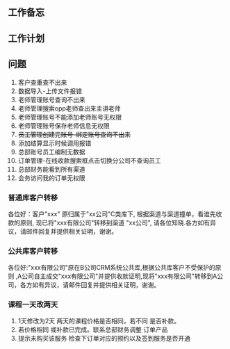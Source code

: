 ## 工作备忘

## 工作计划

## 问题
1. 客户查重查不出来
2. 数据导入-上传文件报错
3. 老师管理账号查询不出来
4. 老师管理搜索opp老师查出来主讲老师
5. 老师管理账号不能添加老师账号无权限
5. 老师管理账号保存老师信息无权限
6. ~~员工管理创建完账号-绑定账号查询不出来~~
7. 添加结算显示时候调用报错 
8. 总部账号员工编制无数据
9. 订单管理-在线收款搜索框点击切换分公司不查询员工
10. 总部财务能看到所有渠道
11. 会务访问我的订单无权限

### 普通库客户转移
各位好：客户"xxx" 原归属于"xx公司"C类库下, 根据渠道与渠道撞单，看谁先收款的原则, 现已将"xxx有限公司"转移到渠道
"xx公司", 请各位知晓.各方如有异议，请邮件回复并提供相关证明，谢谢。

### 公共库客户转移
各位好:"xxx有限公司"原在B公司CRM系统公共库,根据公共库客户不受保护的原则 ,A公司自主成交"xxx有限公司"并提供收款证明,现将"xxx有限公司"转移到A公司，各方如有异议，请邮件回复并提供相关证明，谢谢。

### 课程一天改两天
1. 1天修改为2天  两天的课程价格是否相同，若不同 是否补款。
2. 若价格相同 或补款已完成。联系总部财务调整 订单产品
3. 提示未购买该服务 检查下订单对应的预约以及签到服务是否开通  




